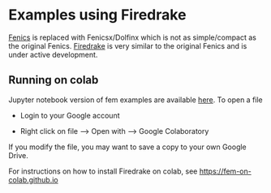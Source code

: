 # Examples using Firedrake

[Fenics](https://fenicsproject.org) is replaced with Fenicsx/Dolfinx which is not as simple/compact as the original Fenics. [Firedrake](https://firedrakeproject.org) is very similar to the original Fenics and is under active development.

## Running on colab

Jupyter notebook version of fem examples are available [here](https://drive.google.com/open?id=1VCbCMwJHG9FNhFasIVGfWG3jCJRrlfxS&usp=drive_fs). To open a file

* Login to your Google account

* Right click on file --> Open with --> Google Colaboratory

If you modify the file, you may want to save a copy to your own Google Drive.

For instructions on how to install Firedrake on colab, see https://fem-on-colab.github.io
